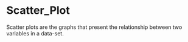 # Scatter_Plot

Scatter plots are the graphs that present the relationship between two variables in a data-set. 

